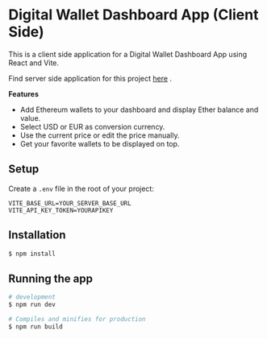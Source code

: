 # Digital Wallet Dashboard App (Client Side)

This is a client side application for a Digital Wallet Dashboard App
using React and Vite.

Find server side application for this project [here](https://github.com/nicolasboada/digital-wallet-dashboard-server) .

**Features**

- Add Ethereum wallets to your dashboard and display Ether balance and value.
- Select USD or EUR as conversion currency.
- Use the current price or edit the price manually.
- Get your favorite wallets to be displayed on top.

## Setup

Create a `.env` file in the root of your project:

```dosini
VITE_BASE_URL=YOUR_SERVER_BASE_URL
VITE_API_KEY_TOKEN=YOURAPIKEY
```

## Installation

```bash
$ npm install
```

## Running the app

```bash
# development
$ npm run dev

# Compiles and minifies for production
$ npm run build
```
